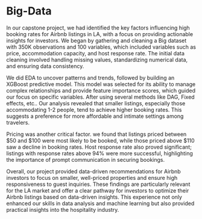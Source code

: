 # Big-Data

In our capstone project, we had identified the key factors influencing high booking rates for Airbnb listings in LA, with a focus on providing actionable insights for investors. We began by gathering and cleaning a Big dataset with 350K observations and 100 variables, which included variables such as price, accommodation capacity, and host response rate. The initial data cleaning involved handling missing values, standardizing numerical data, and ensuring data consistency.

We did EDA to uncover patterns and trends, followed by building an XGBoost predictive model. This model was selected for its ability to manage complex relationships and provide feature importance scores, which guided our focus on specific variables. After using several methods like DAG, Fixed effects, etc.. Our analysis revealed that smaller listings, especially those accommodating 1-2 people, tend to achieve higher booking rates. This suggests a preference for more affordable and intimate settings among travelers.

Pricing was another critical factor. we found that listings priced between $50 and $100 were most likely to be booked, while those priced above $110 saw a decline in booking rates. Host response rate also proved significant; listings with response rates above 94% were more successful, highlighting the importance of prompt communication in securing bookings.

Overall, our project provided data-driven recommendations for Airbnb investors to focus on smaller, well-priced properties and ensure high responsiveness to guest inquiries. These findings are particularly relevant for the LA market and offer a clear pathway for investors to optimize their Airbnb listings based on data-driven insights. This experience not only enhanced our skills in data analysis and machine learning but also provided practical insights into the hospitality industry.
